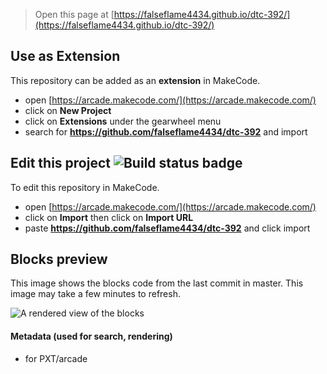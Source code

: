  


> Open this page at [https://falseflame4434.github.io/dtc-392/](https://falseflame4434.github.io/dtc-392/)

## Use as Extension

This repository can be added as an **extension** in MakeCode.

* open [https://arcade.makecode.com/](https://arcade.makecode.com/)
* click on **New Project**
* click on **Extensions** under the gearwheel menu
* search for **https://github.com/falseflame4434/dtc-392** and import

## Edit this project ![Build status badge](https://github.com/falseflame4434/dtc-392/workflows/MakeCode/badge.svg)

To edit this repository in MakeCode.

* open [https://arcade.makecode.com/](https://arcade.makecode.com/)
* click on **Import** then click on **Import URL**
* paste **https://github.com/falseflame4434/dtc-392** and click import

## Blocks preview

This image shows the blocks code from the last commit in master.
This image may take a few minutes to refresh.

![A rendered view of the blocks](https://github.com/falseflame4434/dtc-392/raw/master/.github/makecode/blocks.png)

#### Metadata (used for search, rendering)

* for PXT/arcade
<script src="https://makecode.com/gh-pages-embed.js"></script><script>makeCodeRender("{{ site.makecode.home_url }}", "{{ site.github.owner_name }}/{{ site.github.repository_name }}");</script>

